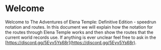 # Welcome

Welcome to The Adventures of Elena Temple: Definitive Edition - speedrun notation and routes. In this document we will explain how the notation for the routes through Elena Temple works and then show the routes that the current world records use. If anything is ever unclear feel free to ask in the [https://discord.gg/5Eyv5Ys68r](https://discord.gg/5Eyv5Ys68r).


